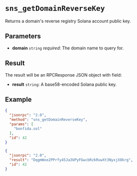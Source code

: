 # `sns_getDomainReverseKey`

Returns a domain's reverse registry Solana account public key.

## Parameters

- **domain** `string` *required*: The domain name to query for.

## Result

The result will be an RPCResponse JSON object with field:

- **result** `string`: A base58-encoded Solana public key.

## Example

```json
{
  "jsonrpc": "2.0",
  "method": "sns_getDomainReverseKey",
  "params": [
    "bonfida.sol"
  ],
  "id": 42
}
```

```json
{
  "jsonrpc": "2.0",
  "result": "DqgmWxe2PPrfy45Ja3UPyFGwcbRzkRuwXt3NyxjX8krg",
  "id": 42
}
```
